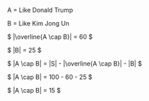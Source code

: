 A = Like Donald Trump

B = Like Kim Jong Un

$ |\overline{A \cap B}| = 60 $

$ |B| = 25 $

$ |A \cap B| = |S| - |\overline{A \cap B}| - |B| $

$ |A \cap B| = 100 - 60 - 25 $

$ |A \cap B| = 15 $

